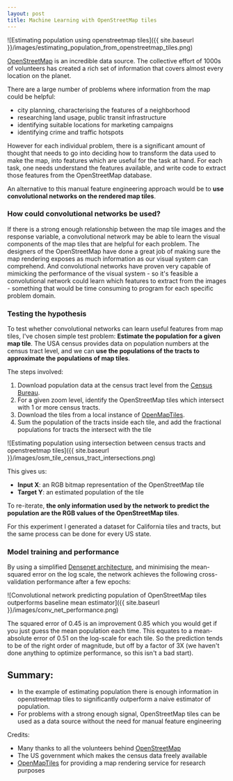 ```yaml
---
layout: post
title: Machine Learning with OpenStreetMap tiles
---
```


![Estimating population using openstreetmap tiles]({{ site.baseurl }}/images/estimating_population_from_openstreetmap_tiles.png)

[OpenStreetMap](https://www.openstreetmap.org/) is an incredible data source.  The collective effort of 1000s of volunteers has created a rich set of information that covers almost every location on the planet.

There are a large number of problems where information from the map could be helpful:
- city planning, characterising the features of a neighborhood
- researching land usage, public transit infrastructure
- identifying suitable locations for marketing campaigns
- identifying crime and traffic hotspots

However for each individual problem, there is a significant amount of thought that needs to go into deciding how to transform the data used to make the map, into features which are useful for the task at hand.  For each task, one needs understand the features available, and write code to extract those features from the OpenStreetMap database.

An alternative to this manual feature engineering approach would be to **use convolutional networks on the rendered map tiles**.

### How could convolutional networks be used?

If there is a strong enough relationship between the map tile images and the response variable, a convolutional network may be able to learn the visual components of the map tiles that are helpful for each problem.  The designers of the OpenStreetMap have done a great job of making sure the map rendering exposes as much information as our visual system can comprehend. And convolutional networks have proven very capable of mimicking the performance of the visual system - so it's feasible a convolutional network could learn which features to extract from the images - something that would be time consuming to program for each specific problem domain.

### Testing the hypothesis

To test whether convolutional networks can learn useful features from map tiles, I've chosen simple test problem:  **Estimate the population for a given map tile**.  The USA census provides data on population numbers at the census tract level, and we can **use the populations of the tracts to approximate the populations of map tiles**.

The steps involved:
1. Download population data at the census tract level from the [Census Bureau](https://www.census.gov/geo/reference/centersofpop.html).
2. For a given zoom level, identify the OpenStreetMap tiles which intersect with 1 or more census tracts.
3. Download the tiles from a local instance of [OpenMapTiles](https://openmaptiles.org/).
4. Sum the population of the tracts inside each tile, and add the fractional populations for tracts the intersect with the tile

![Estimating population using intersection between census tracts and openstreetmap tiles]({{ site.baseurl }}/images/osm_tile_census_tract_intersections.png)

This gives us:
- **Input X**: an RGB bitmap representation of the OpenStreetMap tile
- **Target Y**: an estimated population of the tile

To re-iterate, **the only information used by the network to predict the population are the RGB values of the OpenStreetMap tiles**.

For this experiment I generated a dataset for California tiles and tracts, but the same process can be done for every US state.  

### Model training and performance

By using a simplified [Densenet architecture](https://arxiv.org/abs/1608.06993), and minimising the mean-squared error on the log scale, the network achieves the following cross-validation performance after a few epochs:

![Convolutional network predicting population of OpenStreetMap tiles outperforms baseline mean estimator]({{ site.baseurl }}/images/conv_net_performance.png)

The squared error of 0.45 is an improvement 0.85 which you would get if you just guess the mean population each time.  This equates to a mean-absolute error of 0.51 on the log-scale for each tile.  So the prediction tends to be of the right order of magnitude, but off by a factor of 3X (we haven't done anything to optimize performance, so this isn't a bad start).

## Summary:

- In the example of estimating population there is enough information in openstreetmap tiles to significantly outperform a naive estimator of population.
- For problems with a strong enough signal, OpenStreetMap tiles can be used as a data source without the need for manual feature engineering

Credits:
- Many thanks to all the volunteers behind [OpenStreetMap](https://www.openstreetmap.org/)
- The US government which makes the census data freely available
- [OpenMapTiles](https://openmaptiles.org/) for providing a map rendering service for research purposes
